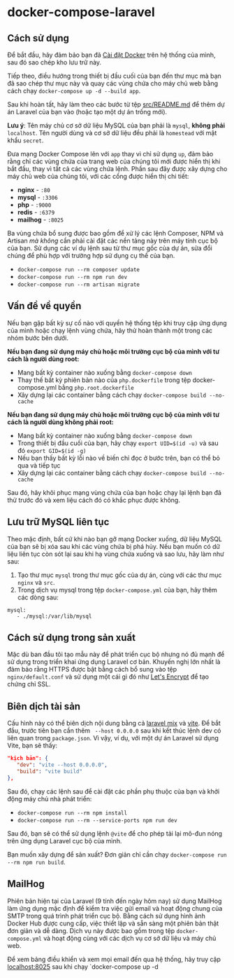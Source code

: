 # docker-compose-laravel

## Cách sử dụng

Để bắt đầu, hãy đảm bảo bạn đã [Cài đặt Docker](https://docs.docker.com/docker-for-mac/install/) trên hệ thống của mình, sau đó sao chép kho lưu trữ này.

Tiếp theo, điều hướng trong thiết bị đầu cuối của bạn đến thư mục mà bạn đã sao chép thư mục này và quay các vùng chứa cho máy chủ web bằng cách chạy `docker-compose up -d --build app`.

Sau khi hoàn tất, hãy làm theo các bước từ tệp [src/README.md](src/README.md) để thêm dự án Laravel của bạn vào (hoặc tạo một dự án trống mới).

**Lưu ý**: Tên máy chủ cơ sở dữ liệu MySQL của bạn phải là `mysql`, **không phải** `localhost`. Tên người dùng và cơ sở dữ liệu đều phải là `homestead` với mật khẩu `secret`.

Đưa mạng Docker Compose lên với `app` thay vì chỉ sử dụng `up`, đảm bảo rằng chỉ các vùng chứa của trang web của chúng tôi mới được hiển thị khi bắt đầu, thay vì tất cả các vùng chứa lệnh. Phần sau đây được xây dựng cho máy chủ web của chúng tôi, với các cổng được hiển thị chi tiết:

- **nginx** - `:80`
- **mysql** - `:3306`
- **php** - `:9000`
- **redis** - `:6379`
- **mailhog** - `:8025`

Ba vùng chứa bổ sung được bao gồm để xử lý các lệnh Composer, NPM và Artisan *mà không* cần phải cài đặt các nền tảng này trên máy tính cục bộ của bạn. Sử dụng các ví dụ lệnh sau từ thư mục gốc của dự án, sửa đổi chúng để phù hợp với trường hợp sử dụng cụ thể của bạn.

- `docker-compose run --rm composer update`
- `docker-compose run --rm npm run dev`
- `docker-compose run --rm artisan migrate`

## Vấn đề về quyền

Nếu bạn gặp bất kỳ sự cố nào với quyền hệ thống tệp khi truy cập ứng dụng của mình hoặc chạy lệnh vùng chứa, hãy thử hoàn thành một trong các nhóm bước bên dưới.

**Nếu bạn đang sử dụng máy chủ hoặc môi trường cục bộ của mình với tư cách là người dùng root:**

- Mang bất kỳ container nào xuống bằng `docker-compose down`
- Thay thế bất kỳ phiên bản nào của `php.dockerfile` trong tệp docker-compose.yml bằng `php.root.dockerfile`
- Xây dựng lại các container bằng cách chạy `docker-compose build --no-cache`

**Nếu bạn đang sử dụng máy chủ hoặc môi trường cục bộ của mình với tư cách là người dùng không phải root:**

- Mang bất kỳ container nào xuống bằng `docker-compose down`
- Trong thiết bị đầu cuối của bạn, hãy chạy `export UID=$(id -u)` và sau đó `export GID=$(id -g)`
- Nếu bạn thấy bất kỳ lỗi nào về biến chỉ đọc ở bước trên, bạn có thể bỏ qua và tiếp tục
- Xây dựng lại các container bằng cách chạy `docker-compose build --no-cache`

Sau đó, hãy khôi phục mạng vùng chứa của bạn hoặc chạy lại lệnh bạn đã thử trước đó và xem liệu cách đó có khắc phục được không.

## Lưu trữ MySQL liên tục

Theo mặc định, bất cứ khi nào bạn gỡ mạng Docker xuống, dữ liệu MySQL của bạn sẽ bị xóa sau khi các vùng chứa bị phá hủy. Nếu bạn muốn có dữ liệu liên tục còn sót lại sau khi hạ vùng chứa xuống và sao lưu, hãy làm như sau:

1. Tạo thư mục `mysql` trong thư mục gốc của dự án, cùng với các thư mục `nginx` và `src`.
2. Trong dịch vụ mysql trong tệp `docker-compose.yml` của bạn, hãy thêm các dòng sau:

```
mysql:
   - ./mysql:/var/lib/mysql
```

## Cách sử dụng trong sản xuất

Mặc dù ban đầu tôi tạo mẫu này để phát triển cục bộ nhưng nó đủ mạnh để sử dụng trong triển khai ứng dụng Laravel cơ bản. Khuyến nghị lớn nhất là đảm bảo rằng HTTPS được bật bằng cách bổ sung vào tệp `nginx/default.conf` và sử dụng một cái gì đó như [Let's Encrypt](https://hub.docker.com/r/linuxserver/letsencrypt) để tạo chứng chỉ SSL.

## Biên dịch tài sản

Cấu hình này có thể biên dịch nội dung bằng cả [laravel mix](https://laravel-mix.com/) và [vite](https://vitejs.dev/). Để bắt đầu, trước tiên bạn cần thêm ` --host 0.0.0.0` sau khi kết thúc lệnh dev có liên quan trong `package.json`. Vì vậy, ví dụ, với một dự án Laravel sử dụng Vite, bạn sẽ thấy:

```json
"kịch bản": {
   "dev": "vite --host 0.0.0.0",
   "build": "vite build"
},
```

Sau đó, chạy các lệnh sau để cài đặt các phần phụ thuộc của bạn và khởi động máy chủ nhà phát triển:

- `docker-compose run --rm npm install`
- `docker-compose run --rm --service-ports npm run dev`

Sau đó, bạn sẽ có thể sử dụng lệnh `@vite` để cho phép tải lại mô-đun nóng trên ứng dụng Laravel cục bộ của mình.

Bạn muốn xây dựng để sản xuất? Đơn giản chỉ cần chạy `docker-compose run --rm npm run build`.

## MailHog

Phiên bản hiện tại của Laravel (9 tính đến ngày hôm nay) sử dụng MailHog làm ứng dụng mặc định để kiểm tra việc gửi email và hoạt động chung của SMTP trong quá trình phát triển cục bộ. Bằng cách sử dụng hình ảnh Docker Hub được cung cấp, việc thiết lập và sẵn sàng một phiên bản thật đơn giản và dễ dàng. Dịch vụ này được bao gồm trong tệp `docker-compose.yml` và hoạt động cùng với các dịch vụ cơ sở dữ liệu và máy chủ web.

Để xem bảng điều khiển và xem mọi email đến qua hệ thống, hãy truy cập [localhost:8025](http://localhost:8025) sau khi chạy `docker-compose up -d
